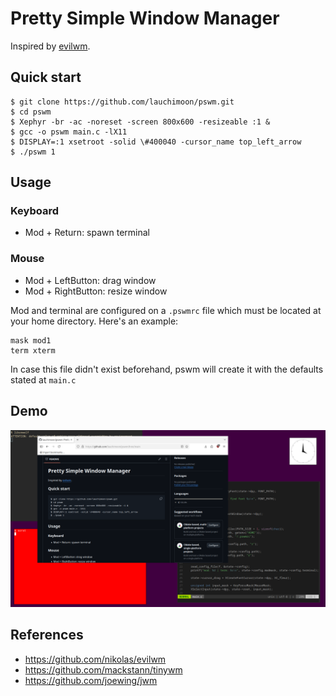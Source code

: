 # Pretty Simple Window Manager

Inspired by [evilwm](https://www.6809.org.uk/evilwm/).

## Quick start
```
$ git clone https://github.com/lauchimoon/pswm.git
$ cd pswm
$ Xephyr -br -ac -noreset -screen 800x600 -resizeable :1 &
$ gcc -o pswm main.c -lX11
$ DISPLAY=:1 xsetroot -solid \#400040 -cursor_name top_left_arrow
$ ./pswm 1
```

## Usage

### Keyboard
- Mod + Return: spawn terminal

### Mouse
- Mod + LeftButton: drag window
- Mod + RightButton: resize window

Mod and terminal are configured on a `.pswmrc` file which must be located at your home directory. Here's an example:
```
mask mod1
term xterm
```
In case this file didn't exist beforehand, pswm will create it with the defaults stated at `main.c`

## Demo
![](https://github.com/lauchimoon/pswm/blob/main/assets/ss.png?raw=True)

## References
- https://github.com/nikolas/evilwm
- https://github.com/mackstann/tinywm
- https://github.com/joewing/jwm
